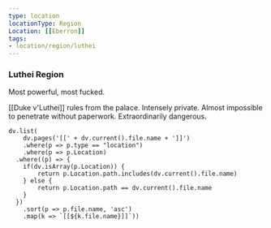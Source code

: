 ```yaml
---
type: location
locationType: Region
Location: [[Eberron]]
tags: 
- location/region/luthei
---
```


### Luthei Region
Most powerful, most fucked.

[[Duke v'Luthei]] rules from the palace. Intensely private. Almost impossible to penetrate without paperwork. Extraordinarily dangerous.

```dataviewjs
dv.list(
	dv.pages('[[' + dv.current().file.name + ']]')
	.where(p => p.type == "location")
	.where(p => p.Location)
  .where((p) => {
  	if(dv.isArray(p.Location)) {
		return p.Location.path.includes(dv.current().file.name)	
	} else {
		return p.Location.path == dv.current().file.name
	}
  })
  	.sort(p => p.file.name, 'asc')
	.map(k => `[[${k.file.name}]]`))

```